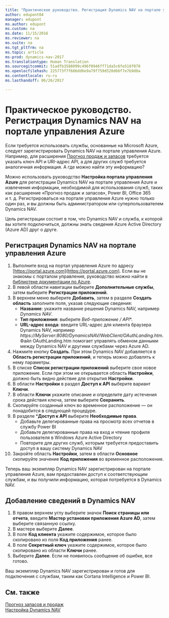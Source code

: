 ```yaml
---
title: "Практическое руководство. Регистрация Dynamics NAV на портале управления Azure"
author: edupont04
manager: edupont
ms.author: edupont
ms.custom: na
ms.date: 11/15/2016
ms.reviewer: na
ms.suite: na
ms.tgt_pltfrm: na
ms.topic: article
ms-prod: dynamics-nav-2017
ms.translationtype: Human Translation
ms.sourcegitcommit: 51adfb3588099c496f0946ff71da5c6fe518f070
ms.openlocfilehash: 225773f7f686dd6e9a79f759d520d66f7e7b9d0a
ms.contentlocale: ru-ru
ms.lasthandoff: 06/26/2017

---
```

# <a name="how-to-register-dynamics-nav-in-the-azure-management-portal"></a>Практическое руководство. Регистрация Dynamics NAV на портале управления Azure
Если требуется использовать службы, основанные на Microsoft Azure, следует зарегистрировать Dynamics NAV на портале управления Azure. Например, для расширения [Прогноз продаж и запасов](ui-extensions-sales-forecast.md) требуется указать ключ API и URI-адрес API, а для других служб требуется аналогичная информация. А где можно найти эту информацию?

Можно использовать руководство **Настройка портала управления Azure** для регистрации Dynamics NAV на портале управления Azure и извлечения информации, необходимой для использования служб, таких как расширение «Прогноз продаж и запасов», Power BI, Office 365 и т. д. Регистрироваться на портале управления Azure нужно только один раз, и вы должны быть администратором или суперпользователем Dynamics NAV.

Цель регистрации состоит в том, что Dynamics NAV и служба, к которой вы хотите подключиться, должны знать сведения Azure Active Directory (Azure AD) друг о друге.

## <a name="to-register-dynamics-nav-in-the-azure-management-portal"></a>Регистрация Dynamics NAV на портале управления Azure
1. Выполните вход на портал управления Azure по адресу [https://portal.azure.com](https://portal.azure.com).
    Если вы не знакомы с порталом управления, руководство можно найти в [библиотеке документации по Azure](https://azure.microsoft.com/en-us/documentation/articles).
2. В левой области навигации выберите **Дополнительные службы**, затем выберите **Регистрации приложений**.
3. В верхнем меню выберите **Добавить**, затем в разделе **Создать область** заполните поля, указав следующие сведения:
    - **Название**: укажите название решения Dynamics NAV, например *Dynamics NAV*.
    - **Тип приложения**: выберите **Веб-приложение* / API**.
    - **URL-адрес входа**: введите URL-адрес для клиента браузера Dynamics NAV, например *https://MyServer:8080/DynamicsNAV/WebClient/OAuthLanding.htm*.
        Файл OAuthLanding.htm помогает управлять обменом данными между Dynamics NAV и другими службами через Azure AD.
4. Нажмите кнопку **Создать**.
    При этом Dynamics NAV добавляется в **Область регистрации приложений**, и теперь можно добавлять к нему параметры.
5. В списке **Список регистрации приложений** выберите свое новое приложение. Если при этом не открывается область **Настройки**, должно быть видно действие для открытия **Настройки**.
6. В области **Настройки** в раздел **Доступ к API** выберите вариант **Ключи**.
7. В области **Ключи** укажите описание и определите дату истечения срока действия ключа, затем выберите **Сохранить**.
8. Скопируйте созданный ключ во временное расположение — он понадобится в следующей процедуре.
9. В разделе ***Доступ к API** выберите **Необходимые права**.
    - Добавьте делегированные права на просмотр всех отчетов в службу Power BI
    - Добавьте делегированные права на вход и чтение профиля пользователя в Windows Azure Active Directory
    - Повторите для других служб, которым требуется предоставить доступ в вашу систему Dynamics NAV
10. Закройте область **Настройки**, затем в области **Основное** скопируйте значение **Код приложения** во временное расположение.

Теперь ваш экземпляр Dynamics NAV зарегистрирован на портале управления Azure, вам предоставлен доступ к соответствующим службам, и вы получили информацию, которая потребуется в Dynamics NAV.  

## <a name="to-add-the-information-to-dynamics-nav"></a>Добавление сведений в Dynamics NAV
1. В правом верхнем углу выберите значок **Поиск страницы или отчета**, введите **Мастер установки приложения Azure AD**, затем выберите связанную ссылку.
2. В мастере выберите **Далее**.
3. В поле **Код клиента** укажите содержимое, которое было скопировано из поля **Код приложения** ранее.
4. В поле **Секретный ключ** укажите содержимое, которое было скопировано из области **Ключи** ранее.
5. Выберите **Далее**. Если не появилось сообщение об ошибке, все готово.

Ваш экземпляр Dynamics NAV зарегистрирован и готов для подключения с службам, таким как Cortana Intelligence и Power BI.

## <a name="see-also"></a>См. также
[Прогноз запасов и продаж](ui-extensions-sales-forecast.md)  
[Настройка Dynamics NAV](setup.md)  

